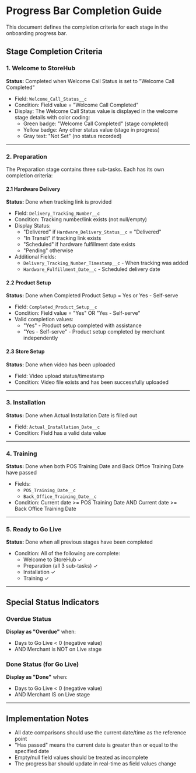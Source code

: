 # Progress Bar Completion Guide

This document defines the completion criteria for each stage in the onboarding progress bar.

## Stage Completion Criteria

### 1. Welcome to StoreHub
**Status:** Completed when Welcome Call Status is set to "Welcome Call Completed"

- Field: `Welcome_Call_Status__c`
- Condition: Field value = "Welcome Call Completed"
- Display: The Welcome Call Status value is displayed in the welcome stage details with color coding:
  - Green badge: "Welcome Call Completed" (stage completed)
  - Yellow badge: Any other status value (stage in progress)
  - Gray text: "Not Set" (no status recorded)

---

### 2. Preparation
The Preparation stage contains three sub-tasks. Each has its own completion criteria:

#### 2.1 Hardware Delivery
**Status:** Done when tracking link is provided

- Field: `Delivery_Tracking_Number__c`
- Condition: Tracking number/link exists (not null/empty)
- Display Status:
  - "Delivered" if `Hardware_Delivery_Status__c` = "Delivered"
  - "In Transit" if tracking link exists
  - "Scheduled" if hardware fulfillment date exists
  - "Pending" otherwise
- Additional Fields:
  - `Delivery_Tracking_Number_Timestamp__c` - When tracking was added
  - `Hardware_Fulfillment_Date__c` - Scheduled delivery date

#### 2.2 Product Setup
**Status:** Done when Completed Product Setup = Yes or Yes - Self-serve

- Field: `Completed_Product_Setup__c`
- Condition: Field value = "Yes" OR "Yes - Self-serve"
- Valid completion values:
  - "Yes" - Product setup completed with assistance
  - "Yes - Self-serve" - Product setup completed by merchant independently

#### 2.3 Store Setup
**Status:** Done when video has been uploaded

- Field: Video upload status/timestamp
- Condition: Video file exists and has been successfully uploaded

---

### 3. Installation
**Status:** Done when Actual Installation Date is filled out

- Field: `Actual_Installation_Date__c`
- Condition: Field has a valid date value

---

### 4. Training
**Status:** Done when both POS Training Date and Back Office Training Date have passed

- Fields: 
  - `POS_Training_Date__c`
  - `Back_Office_Training_Date__c`
- Condition: Current date >= POS Training Date AND Current date >= Back Office Training Date

---

### 5. Ready to Go Live
**Status:** Done when all previous stages have been completed

- Condition: All of the following are complete:
  - Welcome to StoreHub ✓
  - Preparation (all 3 sub-tasks) ✓
  - Installation ✓
  - Training ✓

---

## Special Status Indicators

### Overdue Status
**Display as "Overdue"** when:
- Days to Go Live < 0 (negative value)
- AND Merchant is NOT on Live stage

### Done Status (for Go Live)
**Display as "Done"** when:
- Days to Go Live < 0 (negative value)
- AND Merchant IS on Live stage

---

## Implementation Notes

- All date comparisons should use the current date/time as the reference point
- "Has passed" means the current date is greater than or equal to the specified date
- Empty/null field values should be treated as incomplete
- The progress bar should update in real-time as field values change


